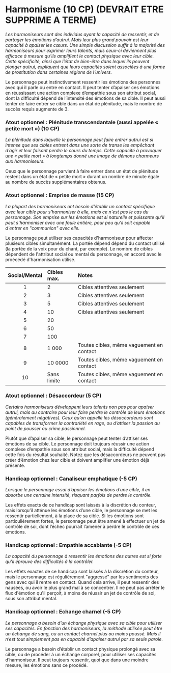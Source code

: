 # Harmonisme (10 CP) (DEVRAIT ETRE SUPPRIME A TERME)
*Les harmoniseurs sont des individus ayant la capacité de ressentir, et de partager les émotions d’autrui. Mais leur plus grand pouvoir est leur capacité à apaiser les cœurs. Une simple discussion suffit à la majorité des harmoniseurs pour exprimer leurs talents, mais ceux-ci deviennent plus efficace à mesure qu’ils amplifient le contact physique avec leur cible. Cette spécificité, ainsi que l’état de bien-être dans lequel ils peuvent plonger autrui, expliquent que leurs capacités soient associées à une forme de prostitution dans certaines régions de l’univers.*

Le personnage peut instinctivement ressentir les émotions des personnes avec qui il parle ou entre en contact. Il peut tenter d’apaiser ces émotions en réussissant une action complexe d’empathie sous son attribut social, dont la difficulté dépend de l’intensité des émotions de sa cible. Il peut aussi tenter de faire entrer se cible dans un état de plénitude, mais le nombre de succès requis augmente de 3.

### Atout optionnel : Plénitude transcendantale (aussi appelée « petite mort ») (10 CP)
*La plénitude dans laquelle le personnage peut faire entrer autrui est si intense que ses cibles entrent dans une sorte de transe les empêchant d’agir et leur faisant perdre le cours du temps. Cette capacité à provoquer une « petite mort » à longtemps donné une image de démons charmeurs aux harmoniseurs.*

Ceux que le personnage parvient à faire entrer dans un état de plénitude restent dans un état de « petite mort » durant un nombre de minute égale au nombre de succès supplémentaires obtenus. 

### Atout optionnel : Emprise de masse (15 CP)
*La plupart des harmoniseurs ont besoin d'établir un contact spécifique avec leur cible pour s'harmoniser à elle, mais ce n'est pas le cas du personnage. Son emprise sur les émotions est si naturelle et puissante qu'il peut s'harmoniser avec une foule entière, pour peu qu'il soit capable d'entrer en "communion" avec elle.*

Le personnage peut utiliser ses capacités d'harmoniseur pour affecter plusieurs cibles simultanément. La portée dépend dépend du contact utilisé (la portée de la voix pour du chant, par exemple). Le nombre de cibles dépendent de l'attribut social ou mental du personnage, en accord avec le proécédé d'harmonisation utilisé.

| Social/Mental  | Cibles max. | Notes |
| :------------: | :---------- | :---- |
| 1 | 2 | Cibles attentives seulement |
| 2 | 3 | Cibles attentives seulement |
| 3 | 5 | Cibles attentives seulement |
| 4 | 10 | Cibles attentives seulement |
| 5 | 20 |  |
| 6 | 50 |  |
| 7 | 100 |  |
| 8 | 1 000 | Toutes cibles, même vaguement en contact |
| 9 | 10 0000 | Toutes cibles, même vaguement en contact |
| 10 | Sans limite | Toutes cibles, même vaguement en contact |

### Atout optionnel : Désaccordeur (5 CP)
*Certains harmoniseurs développent leurs talents non pas pour apaiser autrui, mais au contraire pour leur faire perdre le contrôle de leurs émotions (généralement négatives). Ceux qu’on appelle les désaccordeurs sont capables de transformer la contrariété en rage, ou d’attiser la passion au point de pousser au crime passionnel.*

Plutôt que d’apaiser sa cible, le personnage peut tenter d’attiser ses émotions de sa cible. Le personnage doit toujours réussir une action complexe d’empathie sous son attribut social, mais la difficulté dépend cette fois du résultat souhaité. Notez que les désaccordeurs ne peuvent pas créer d’émotion chez leur cible et doivent amplifier une émotion déjà présente.

### Handicap optionnel : Canaliseur emphatique (-5 CP)
*Lorsque le personnage essai d’apaiser les émotions d’une cible, il en absorbe une certaine intensité, risquant parfois de perdre le contrôle.*

Les effets exacts de ce handicap sont laissés à la discrétion du conteur, mais lorsqu’il atténue les émotions d’une cible, le personnage se met les ressentir partiellement, à la place de sa cible. Si les émotions sont particulièrement fortes, le personnage peut être amené à effectuer un jet de contrôle de soi, dont l’échec pourrait l’amener à perdre le contrôle de ces émotions.

### Handicap optionnel : Empathie accablante (-5 CP)
*La capacité du personnage à ressentir les émotions des autres est si forte qu'il éprouve des difficultés à la contrôler.*

Les effets exactes de ce handicap sont laissés à la discrétion du conteur, mais le personnage est régulièrement "aggressé" par les sentiments des gens avec qui il rentre en contact. Quand cela arrive, il peut ressentir des nausées, ou avoir le plus grand mal à se concentrer. Il ne peut pas arrêter le flux d'émotion qu'il perçoit, à moins de réussir un jet de contrôle de soi, sous son attribut mental.

### Handicap optionnel : Echange charnel (-5 CP)
*Le personnage a besoin d’un échange physique avec sa cible pour utiliser ses capacités. En fonction des harmoniseurs, la méthode utilisée peut être un échange de sang, ou un contact charnel plus ou moins poussé. Mais il n’est tout simplement pas en capacité d’apaiser autrui par sa seule parole.*

Le personnage a besoin d’établir un contact physique prolongé avec sa cible, ou de procéder à un échange corporel, pour utiliser ses capacités d’harmoniseur. Il peut toujours ressentir, quoi que dans une moindre mesure, les émotions sans ce procédé.
